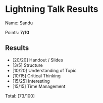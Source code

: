 # Lightning Talk Results

Name: Sandu

Points: **7/10**

## Results

- [20/20] Handout / Slides
- [3/5] Structure
- [10/20] Understanding of Topic 
- [10/15] Critical Thinking
- [15/25] Interesting
- [15/15] Time Management

Total: [73/100]
